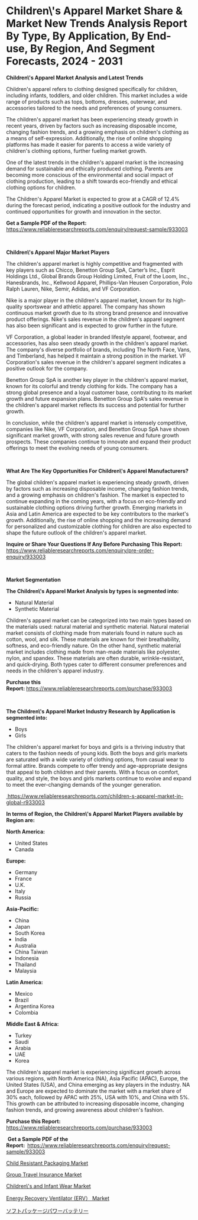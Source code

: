 <p><h1>Children\'s Apparel Market Share & Market New Trends Analysis Report By Type, By Application, By End-use, By Region, And Segment Forecasts, 2024 - 2031</h1></p><p><strong>Children\'s Apparel Market Analysis and Latest Trends</strong></p>
<p><p>Children's apparel refers to clothing designed specifically for children, including infants, toddlers, and older children. This market includes a wide range of products such as tops, bottoms, dresses, outerwear, and accessories tailored to the needs and preferences of young consumers.</p><p>The children's apparel market has been experiencing steady growth in recent years, driven by factors such as increasing disposable income, changing fashion trends, and a growing emphasis on children's clothing as a means of self-expression. Additionally, the rise of online shopping platforms has made it easier for parents to access a wide variety of children's clothing options, further fueling market growth.</p><p>One of the latest trends in the children's apparel market is the increasing demand for sustainable and ethically produced clothing. Parents are becoming more conscious of the environmental and social impact of clothing production, leading to a shift towards eco-friendly and ethical clothing options for children.</p><p>The Children's Apparel Market is expected to grow at a CAGR of 12.4% during the forecast period, indicating a positive outlook for the industry and continued opportunities for growth and innovation in the sector.</p></p>
<p><strong>Get a Sample PDF of the Report:&nbsp;</strong> <a href="https://www.reliableresearchreports.com/enquiry/request-sample/933003">https://www.reliableresearchreports.com/enquiry/request-sample/933003</a></p>
<p>&nbsp;</p>
<p><strong>Children\'s Apparel Major Market Players</strong></p>
<p><p>The children's apparel market is highly competitive and fragmented with key players such as Chicco, Benetton Group SpA, Carter’s Inc., Esprit Holdings Ltd., Global Brands Group Holding Limited, Fruit of the Loom, Inc., Hanesbrands, Inc., Kellwood Apparel, Phillips-Van Heusen Corporation, Polo Ralph Lauren, Nike, Semir, Adidas, and VF Corporation.</p><p>Nike is a major player in the children's apparel market, known for its high-quality sportswear and athletic apparel. The company has shown continuous market growth due to its strong brand presence and innovative product offerings. Nike's sales revenue in the children's apparel segment has also been significant and is expected to grow further in the future.</p><p>VF Corporation, a global leader in branded lifestyle apparel, footwear, and accessories, has also seen steady growth in the children's apparel market. The company's diverse portfolio of brands, including The North Face, Vans, and Timberland, has helped it maintain a strong position in the market. VF Corporation's sales revenue in the children's apparel segment indicates a positive outlook for the company.</p><p>Benetton Group SpA is another key player in the children's apparel market, known for its colorful and trendy clothing for kids. The company has a strong global presence and a loyal customer base, contributing to its market growth and future expansion plans. Benetton Group SpA's sales revenue in the children's apparel market reflects its success and potential for further growth.</p><p>In conclusion, while the children's apparel market is intensely competitive, companies like Nike, VF Corporation, and Benetton Group SpA have shown significant market growth, with strong sales revenue and future growth prospects. These companies continue to innovate and expand their product offerings to meet the evolving needs of young consumers.</p></p>
<p>&nbsp;</p>
<p><strong>What Are The Key Opportunities For Children\'s Apparel Manufacturers?</strong></p>
<p><p>The global children's apparel market is experiencing steady growth, driven by factors such as increasing disposable income, changing fashion trends, and a growing emphasis on children's fashion. The market is expected to continue expanding in the coming years, with a focus on eco-friendly and sustainable clothing options driving further growth. Emerging markets in Asia and Latin America are expected to be key contributors to the market's growth. Additionally, the rise of online shopping and the increasing demand for personalized and customizable clothing for children are also expected to shape the future outlook of the children's apparel market.</p></p>
<p><strong>Inquire or Share Your Questions If Any Before Purchasing This Report:</strong> <a href="https://www.reliableresearchreports.com/enquiry/pre-order-enquiry/933003">https://www.reliableresearchreports.com/enquiry/pre-order-enquiry/933003</a></p>
<p>&nbsp;</p>
<p><strong>Market Segmentation</strong></p>
<p><strong>The Children\'s Apparel Market Analysis by types is segmented into:</strong></p>
<p><ul><li>Natural Material</li><li>Synthetic Material</li></ul></p>
<p><p>Children's apparel market can be categorized into two main types based on the materials used: natural material and synthetic material. Natural material market consists of clothing made from materials found in nature such as cotton, wool, and silk. These materials are known for their breathability, softness, and eco-friendly nature. On the other hand, synthetic material market includes clothing made from man-made materials like polyester, nylon, and spandex. These materials are often durable, wrinkle-resistant, and quick-drying. Both types cater to different consumer preferences and needs in the children's apparel industry.</p></p>
<p><strong>Purchase this Report:&nbsp;</strong><a href="https://www.reliableresearchreports.com/purchase/933003">https://www.reliableresearchreports.com/purchase/933003</a></p>
<p>&nbsp;</p>
<p><strong>The Children\'s Apparel Market Industry Research by Application is segmented into:</strong></p>
<p><ul><li>Boys</li><li>Girls</li></ul></p>
<p><p>The children's apparel market for boys and girls is a thriving industry that caters to the fashion needs of young kids. Both the boys and girls markets are saturated with a wide variety of clothing options, from casual wear to formal attire. Brands compete to offer trendy and age-appropriate designs that appeal to both children and their parents. With a focus on comfort, quality, and style, the boys and girls markets continue to evolve and expand to meet the ever-changing demands of the younger generation.</p></p>
<p><a href="https://www.reliableresearchreports.com/children-s-apparel-market-in-global-r933003">&nbsp;https://www.reliableresearchreports.com/children-s-apparel-market-in-global-r933003</a></p>
<p><strong>In terms of Region, the Children\'s Apparel Market Players available by Region are:</strong></p>
<p>
    <p> <strong> North America: </strong>
        <ul>
            <li>United States</li>
            <li>Canada</li>
        </ul>
        </p> 
    <p> <strong> Europe: </strong>
        <ul>
            <li>Germany</li>
            <li>France</li>
            <li>U.K.</li>
            <li>Italy</li>
            <li>Russia</li>
        </ul>
        </p> 
    <p> <strong> Asia-Pacific: </strong>
        <ul>
            <li>China</li>
            <li>Japan</li>
            <li>South Korea</li>
            <li>India</li>
            <li>Australia</li>
            <li>China Taiwan</li>
            <li>Indonesia</li>
            <li>Thailand</li>
            <li>Malaysia</li>
        </ul>
        </p> 
    <p> <strong> Latin America: </strong>
        <ul>
            <li>Mexico</li>
            <li>Brazil</li>
            <li>Argentina Korea</li>
            <li>Colombia</li>
        </ul>
        </p> 
    <p> <strong> Middle East & Africa: </strong>
        <ul>
            <li>Turkey</li>
            <li>Saudi</li>
            <li>Arabia</li>
            <li>UAE</li>
            <li>Korea</li>
        </ul>
    </p>
    </p>
<p><p>The children's apparel market is experiencing significant growth across various regions, with North America (NA), Asia Pacific (APAC), Europe, the United States (USA), and China emerging as key players in the industry. NA and Europe are expected to dominate the market with a market share of 30% each, followed by APAC with 25%, USA with 10%, and China with 5%. This growth can be attributed to increasing disposable income, changing fashion trends, and growing awareness about children's fashion.</p></p>
<p><strong>Purchase this Report: </strong><a href="https://www.reliableresearchreports.com/purchase/933003">https://www.reliableresearchreports.com/purchase/933003</a></p>
<p>&nbsp;<strong>Get a Sample PDF of the Report:&nbsp;&nbsp;</strong><a href="https://www.reliableresearchreports.com/enquiry/request-sample/933003">https://www.reliableresearchreports.com/enquiry/request-sample/933003</a></p>
<p><strong></strong></p>
<p><p><a href="https://github.com/pizolina/Market-Research-Report-List-6/blob/main/child-resistant-packaging-market.md">Child Resistant Packaging Market</a></p><p><a href="https://medium.com/@zayunoz657456/global-group-travel-insurance-industry-analysis-share-growth-trends-and-forecast-2024-to-2031-290bb322b681">Group Travel Insurance Market</a></p><p><a href="https://github.com/tamvrosiya/Market-Research-Report-List-5/blob/main/childrens-and-infant-wear-market.md">Children\'s and Infant Wear Market</a></p><p><a href="https://issuu.com/reportprime-2/docs/energy-recovery-ventilator-erv-mark_5b00a0f8f92936">Energy Recovery Ventilator (ERV） Market</a></p><p><a href="https://medium.com/@henriettemills1/%E3%82%BD%E3%83%95%E3%83%88%E3%83%91%E3%83%83%E3%82%B1%E3%83%BC%E3%82%B8%E9%9B%BB%E6%B1%A0%E5%B8%82%E5%A0%B4%E3%81%AE%E3%83%88%E3%83%AC%E3%83%B3%E3%83%89%E3%81%A8%E5%88%86%E6%9E%90-%E5%B0%86%E6%9D%A5%E3%81%AE%E6%88%90%E9%95%B7%E3%81%AE%E6%A9%9F%E4%BC%9A%E3%81%A8%E8%AA%B2%E9%A1%8C-2024%E5%B9%B4-2031%E5%B9%B4-e2cc1812d6b8">ソフトパッケージパワーバッテリー</a></p></p>